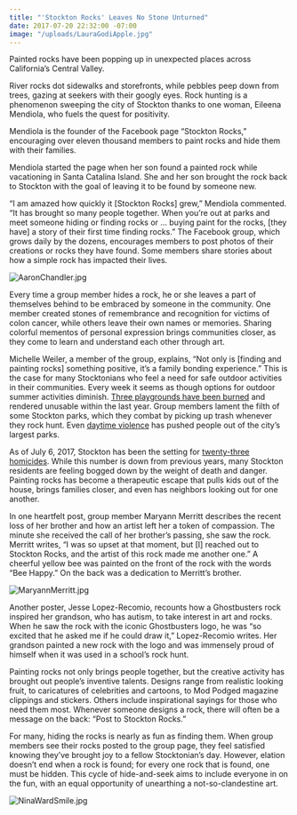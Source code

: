 ```yaml
---
title: "'Stockton Rocks' Leaves No Stone Unturned"
date: 2017-07-20 22:32:00 -07:00
image: "/uploads/LauraGodiApple.jpg"
---
```


Painted rocks have been popping up in unexpected places across California’s Central Valley.
 
River rocks dot sidewalks and storefronts, while pebbles peep down from trees, gazing at seekers with their googly eyes. Rock hunting is a phenomenon sweeping the city of Stockton thanks to one woman, Eileena Mendiola, who fuels the quest for positivity.
 
Mendiola is the founder of the Facebook page “Stockton Rocks,” encouraging over eleven thousand members to paint rocks and hide them with their families.
 
Mendiola started the page when her son found a painted rock while vacationing in Santa Catalina Island. She and her son brought the rock back to Stockton with the goal of leaving it to be found by someone new.
 
 “I am amazed how quickly it [Stockton Rocks] grew,” Mendiola commented. “It has brought so many people together. When you’re out at parks and meet someone hiding or finding rocks or … buying paint for the rocks, [they have] a story of their first time finding rocks.” The Facebook group, which grows daily by the dozens, encourages members to post photos of their creations or rocks they have found. Some members share stories about how a simple rock has impacted their lives. 
 
 
![AaronChandler.jpg](/uploads/AaronChandler.jpg)

Every time a group member hides a rock, he or she leaves a part of themselves behind to be embraced by someone in the community. One member created stones of remembrance and recognition for victims of colon cancer, while others leave their own names or memories. Sharing colorful mementos of personal expression brings communities closer, as they come to learn and understand each other through art. 

Michelle Weiler, a member of the group, explains, “Not only is [finding and painting rocks] something positive, it’s a family bonding experience.” This is the case for many Stocktonians who feel a need for safe outdoor activities in their communities. Every week it seems as though options for outdoor summer activities diminish. [Three playgrounds have been burned](http://fox40.com/2017/07/12/three-stockton-playgrounds-burned-vandalized/) and rendered unusable within the last year. Group members lament the filth of some Stockton parks, which they combat by picking up trash whenever they rock hunt. Even [daytime violence](http://www.recordnet.com/news/20170628/man-found-shot-to-death-in-northeast-stockton-park) has pushed people out of the city’s largest parks. 
 
As of July 6, 2017, Stockton has been the setting for [twenty-three homicides](http://www.abc10.com/news/local/despite-recent-spike-in-homicides-crime-is-down-in-stockton-mayor-wants-more-done/454758032). While this number is down from previous years, many Stockton residents are feeling bogged down by the weight of death and danger. Painting rocks has become a therapeutic escape that pulls kids out of the house, brings families closer, and even has neighbors looking out for one another.
 
In one heartfelt post, group member Maryann Merritt describes the recent loss of her brother and how an artist left her a token of compassion. The minute she received the call of her brother’s passing, she saw the rock. Merritt writes, “I was so upset at that moment, but [I] reached out to Stockton Rocks, and the artist of this rock made me another one.” A cheerful yellow bee was painted on the front of the rock with the words “Bee Happy.” On the back was a dedication to Merritt’s brother.
 
![MaryannMerritt.jpg](/uploads/MaryannMerritt.jpg)

Another poster, Jesse Lopez-Recomio, recounts how a Ghostbusters rock inspired her grandson, who has autism, to take interest in art and rocks. When he saw the rock with the iconic Ghostbusters logo, he was “so excited that he asked me if he could draw it,” Lopez-Recomio writes. Her grandson painted a new rock with the logo and was immensely proud of himself when it was used in a school’s rock hunt. 

Painting rocks not only brings people together, but the creative activity has brought out people’s inventive talents. Designs range from realistic looking fruit, to caricatures of celebrities and cartoons, to Mod Podged magazine clippings and stickers. Others include inspirational sayings for those who need them most. Whenever someone designs a rock, there will often be a message on the back: “Post to Stockton Rocks.”
 
For many, hiding the rocks is nearly as fun as finding them. When group members see their rocks posted to the group page, they feel satisfied knowing they’ve brought joy to a fellow Stocktonian’s day. However, elation doesn’t end when a rock is found; for every one rock that is found, one must be hidden. This cycle of hide-and-seek aims to include everyone in on the fun, with an equal opportunity of unearthing a not-so-clandestine art.


 
![NinaWardSmile.jpg](/uploads/NinaWardSmile.jpg)

